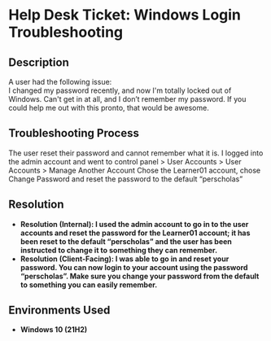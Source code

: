 <h1>Help Desk Ticket: Windows Login Troubleshooting</h1>

<h2>Description</h2>
A user had the following issue:<br>
I changed my password recently, and now I'm totally locked out of Windows. Can't get in at all, and I don’t remember my password.
If you could help me out with this pronto, that would be awesome.

<h2>Troubleshooting Process</h2>

The user reset their password and cannot remember what it is.
I logged into the admin account and went to control panel > User Accounts > User Accounts > Manage Another Account
Chose the Learner01 account, chose Change Password and reset the password to the default “perscholas”

<h2>Resolution</h2>

- <b> Resolution (Internal): I used the admin account to go in to the user accounts and reset the password for the Learner01 account; it has been reset to the default “perscholas” and the user has been instructed to change it to something they can remember.
- <b> Resolution (Client-Facing): I was able to go in and reset your password. You can now login to your account using the password “perscholas”.  Make sure you change your password from the default to something you can easily remember.

<h2>Environments Used </h2>

- <b>Windows 10</b> (21H2)

